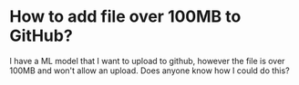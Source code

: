 
# How to add file over 100MB to GitHub?

I have a ML model that I want to upload to github, however the file is over 100MB and won't allow an upload.
Does anyone know how I could do this?

        